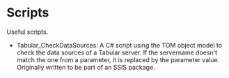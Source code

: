 # Scripts

Useful scripts.

* Tabular_CheckDataSources: A C# script using the TOM object model to check the data sources of a Tabular server. If the servername doesn't match the one from a parameter, it is replaced by the parameter value. Originally written to be part of an SSIS package.
